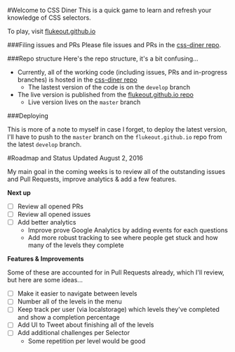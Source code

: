 #Welcome to CSS Diner
This is a quick game to learn and refresh your knowledge of CSS selectors.

To play, visit [flukeout.github.io](http://flukeout.github.io/)

###Filing issues and PRs
Please file issues and PRs in the [css-diner repo](https://github.com/flukeout/css-diner/).

###Repo structure
Here's the repo structure, it's a bit confusing...

* Currently, all of the working code (including issues, PRs and in-progress branches) is hosted in the [css-diner repo](https://github.com/flukeout/css-diner/)
  * The lastest version of the code is on the ``develop`` branch
* The live version is published from the [flukeout.github.io repo](https://github.com/flukeout/flukeout.github.io/issues)
  * Live version lives on the ``master`` branch

###Deploying

This is more of a note to myself in case I forget, to deploy the latest version, I'll have to push to the ``master`` branch on the ``flukeout.github.io`` repo from the latest ``develop`` branch.

#Roadmap and Status
Updated August 2, 2016

My main goal in the coming weeks is to review all of the outstanding issues and Pull Requests, improve analytics & add a few features.

**Next up**

* [ ] Review all opened PRs
* [ ] Review all opened issues
* [ ] Add better analytics
  * Improve prove Google Analytics by adding events for each questions
  * Add more robust tracking to see where people get stuck and how many of the levels they complete

**Features & Improvements**

Some of these are accounted for in Pull Requests already, which I'll review, but here are some ideas...

* [ ] Make it easier to navigate between levels
* [ ] Number all of the levels in the menu
* [ ] Keep track per user (via localstorage) which levels they've completed and show a completion percentage
* [ ] Add UI to Tweet about finishing all of the levels
* [ ] Add additional challenges per Selector
  * Some repetition per level would be good
